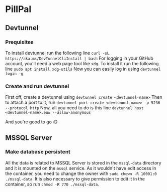 # PillPal

## Devtunnel

### Prequisites

To install devtunnel run the following line `curl -sL https://aka.ms/DevTunnelCliInstall | bash`
For logging in your GitHub account, you'll need a web page tool like `xdg`.
To install it run the following line `sudo apt install xdg-utils`
Now you can easily log in using `devtunnel login -g`

### Create and run devtunnel

First off, create a devtunnel using `devtunnel create <devtunnel-name>`
Then to attach a port to it, run `devtunnel port create <devtunnel-name> -p 5236 --protocol http`
Now, all you need to do is this line `devtunnel host <devtunnel-name>.euw --allow-anonymous`

And you're good to go :D

## MSSQL Server

### Make database persistent

All the data is related to MSSQL Server is stored in the `mssql-data` directory and it is mounted on the `mssql` service.
As it wouldn't have edit access in the container, you need to change the owner with `sudo chown -R 10001:0 ./mssql-data`.
It is also necessary to give permission to edit it in the container, so run `chmod -R 770 ./mssql-data`.